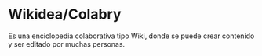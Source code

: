 # Wikidea/Colabry
Es una enciclopedia colaborativa tipo Wiki, donde se puede crear contenido y ser editado por muchas personas.
